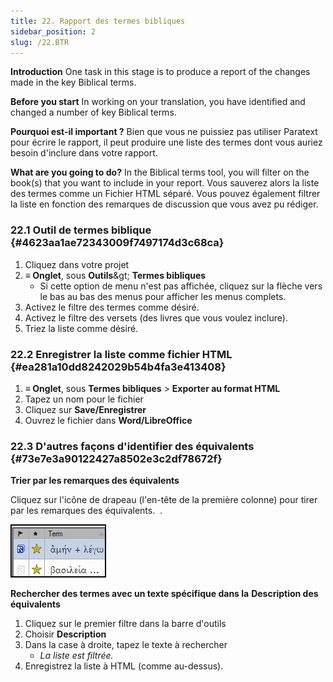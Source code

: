 ```yaml
---
title: 22. Rapport des termes bibliques
sidebar_position: 2
slug: /22.BTR
---
```




**Introduction** One task in this stage is to produce a report of the changes made in the key Biblical terms.


**Before you start** In working on your translation, you have identified and changed a number of key Biblical terms.


**Pourquoi est-il important ?** Bien que vous ne puissiez pas utiliser Paratext pour écrire le rapport, il peut produire une liste des termes dont vous auriez besoin d'inclure dans votre rapport.


**What are you going to do?** In the Biblical terms tool, you will filter on the book(s) that you want to include in your report. Vous sauverez alors la liste des termes comme un Fichier HTML séparé. Vous pouvez également filtrer la liste en fonction des remarques de discussion que vous avez pu rédiger.


### 22.1 Outil de termes biblique {#4623aa1ae72343009f7497174d3c68ca}

1. Cliquez dans votre projet
2. **≡ Onglet**, sous **Outils**\&gt; **Termes bibliques**
    - Si cette option de menu n'est pas affichée, cliquez sur la flèche vers le bas au bas des menus pour afficher les menus complets.
3. Activez le filtre des termes comme désiré.
4. Activez le filtre des versets (des livres que vous voulez inclure).
5. Triez la liste comme désiré.

### 22.2 Enregistrer la liste comme fichier HTML {#ea281a10dd8242029b54b4fa3e413408}

1. **≡ Onglet**, sous **Termes bibliques** &gt; **Exporter au format HTML**
2. Tapez un nom pour le fichier
3. Cliquez sur **Save/Enregistrer**
4. Ouvrez le fichier dans **Word/LibreOffice**

### 22.3 D'autres façons d'identifier des équivalents {#73e7e3a90122427a8502e3c2df78672f}


**Trier par les remarques des équivalents**


<div class='notion-row'>
<div class='notion-column' style={{width: 'calc((100% - (min(32px, 4vw) * 1)) * 0.5000000000000001)'}}>

Cliquez sur l'icône de drapeau (l'en-tête de la première colonne) pour tirer par les remarques des équivalents.
 .

</div><div className='notion-spacer'></div>

<div class='notion-column' style={{width: 'calc((100% - (min(32px, 4vw) * 1)) * 0.5)'}}>


![](./1771072437.png)


</div><div className='notion-spacer'></div>
</div>

**Rechercher des termes avec un texte spécifique dans la** **Description des équivalents**

1. Cliquez sur le premier filtre dans la barre d'outils
2. Choisir **Description**
3. Dans la case à droite, tapez le texte à rechercher
    - _La liste est filtrée._
4. Enregistrez la liste à HTML (comme au-dessus).
